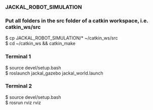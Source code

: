 ### JACKAL_ROBOT_SIMULATION

### Put all folders in the src folder of a catkin workspace, i.e. catkin_ws/src

$ cp JACKAL_ROBOT_SIMULATION/* ~/catkin_ws/src  
$ cd ~/catkin_ws && catkin_make

### Terminal 1
$ source devel/setup.bash  
$ roslaunch jackal_gazebo jackal_world.launch

### Terminal 2
$ source devel/setup.bash  
$ rosrun rviz rviz
